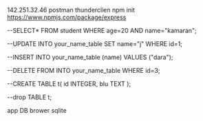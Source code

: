 142.251.32.46
postman
thunderclien
npm init
https://www.npmjs.com/package/express

--SELECT* FROM student WHERE age=20 AND name="kamaran";

--UPDATE INTO your_name_table SET name="j" WHERE id=1;


--INSERT INTO your_name_table (name) VALUES ("dara");

--DELETE FROM INTO your_name_table WHERE id=3;

--CREATE TABLE t(
id INTEGER,
blu TEXT
);

--drop TABLE t;

app DB brower sqlite

